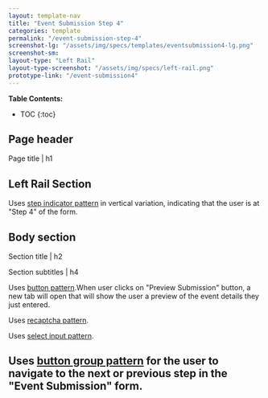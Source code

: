 ```yaml
---
layout: template-nav
title: "Event Submission Step 4"
categories: template
permalink: "/event-submission-step-4"
screenshot-lg: "/assets/img/specs/templates/eventsubmission4-lg.png"
screenshot-sm: 
layout-type: "Left Rail"
layout-type-screenshot: "/assets/img/specs/left-rail.png"
prototype-link: "/event-submission4"
---
```


__Table Contents:__
* TOC
{:toc}

## Page header 
Page title | h1 

## Left Rail Section

Uses [step indicator pattern](/step-indicator) in vertical variation, indicating that the user is at "Step 4" of the form.


## Body section
Section title | h2

Section subtitles | h4

Uses [button pattern](/button).When user clicks on "Preview Submission" button, a new tab will open that will show the user a preview of the event details they just entered.

Uses [recaptcha pattern](/).

Uses [select input pattern](/select-input).

Uses [button group pattern](/button-group) for the user to navigate to the next or previous step in the "Event Submission" form.
---


